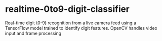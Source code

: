 # realtime-0to9-digit-classifier
Real-time digit (0-9) recognition from a live camera feed using a TensorFlow model trained to identify digit features. OpenCV handles video input and frame processing
